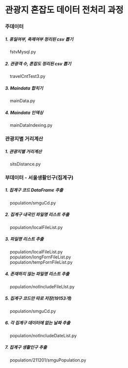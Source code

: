 <h1>관광지 혼잡도 데이터 전처리 과정</h1>

<h3>주데이터</h3>

<h5>1. 휴일여부, 축제여부 정리된 csv 뽑기</h5>
    &nbsp;&nbsp;&nbsp;&nbsp;fstvMysql.py
<h5>2. 관광객 수, 혼잡도 정리된 csv 뽑기</h5>
    &nbsp;&nbsp;&nbsp;&nbsp;travelCntTest3.py
<h5>3. Maindata 합치기</h5>
    &nbsp;&nbsp;&nbsp;&nbsp;mainData.py
<h5>4. Maindata 인덱싱</h5>
    &nbsp;&nbsp;&nbsp;&nbsp;mainDataIndexing.py



<h3>관광지별 거리계산</h3>

<h5>1. 관광지별 거리계산</h5>
&nbsp;&nbsp;&nbsp;&nbsp;sitsDistance.py



<h3>부데이터 - 서울생활인구(집계구)</h3>

<h5>1. 집계구 코드 DataFrame 추출</h5>
    &nbsp;&nbsp;&nbsp;&nbsp;population/smguCd.py
<h5>2. 집계구 내국인 파일명 리스트 추출</h5>
    &nbsp;&nbsp;&nbsp;&nbsp;population/localFileList.py
<h5>3. 파일명 리스트 추출</h5>
    &nbsp;&nbsp;&nbsp;&nbsp;population/localFileList.py<br>
    &nbsp;&nbsp;&nbsp;&nbsp;population/longFornFileList.py<br>
    &nbsp;&nbsp;&nbsp;&nbsp;population/tempFornFileList.py<br>
<h5>4. 존재하지 않는 파일명 리스트 추출</h5>
    &nbsp;&nbsp;&nbsp;&nbsp;population/notIncludeFileLIst.py
<h5>5. 집계구 코드만 따로 저장(19153개)</h5>
    &nbsp;&nbsp;&nbsp;&nbsp;population/smguCd.py
<h5>6. 각 집계구 데이터에 없는 날짜 추출</h5>
    &nbsp;&nbsp;&nbsp;&nbsp;population/notIncludeDateList.py
<h5>7. 집계구 생활인구 추출</h5>
    &nbsp;&nbsp;&nbsp;&nbsp;population/211201/smguPopulation.py
